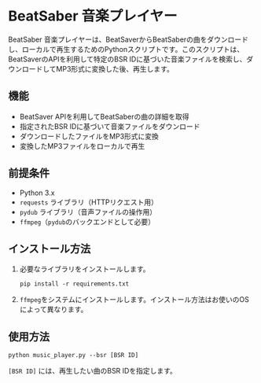 # BeatSaber 音楽プレイヤー

BeatSaber 音楽プレイヤーは、BeatSaverからBeatSaberの曲をダウンロードし、ローカルで再生するためのPythonスクリプトです。このスクリプトは、BeatSaverのAPIを利用して特定のBSR IDに基づいた音楽ファイルを検索し、ダウンロードしてMP3形式に変換した後、再生します。

## 機能

- BeatSaver APIを利用してBeatSaberの曲の詳細を取得
- 指定されたBSR IDに基づいて音楽ファイルをダウンロード
- ダウンロードしたファイルをMP3形式に変換
- 変換したMP3ファイルをローカルで再生

## 前提条件

- Python 3.x
- `requests` ライブラリ（HTTPリクエスト用）
- `pydub` ライブラリ（音声ファイルの操作用）
- `ffmpeg`（`pydub`のバックエンドとして必要）

## インストール方法

1. 必要なライブラリをインストールします。
   ```
   pip install -r requirements.txt
   ```

2. `ffmpeg`をシステムにインストールします。インストール方法はお使いのOSによって異なります。

## 使用方法

   ```
   python music_player.py --bsr [BSR ID]
   ```
   `[BSR ID]` には、再生したい曲のBSR IDを指定します。
